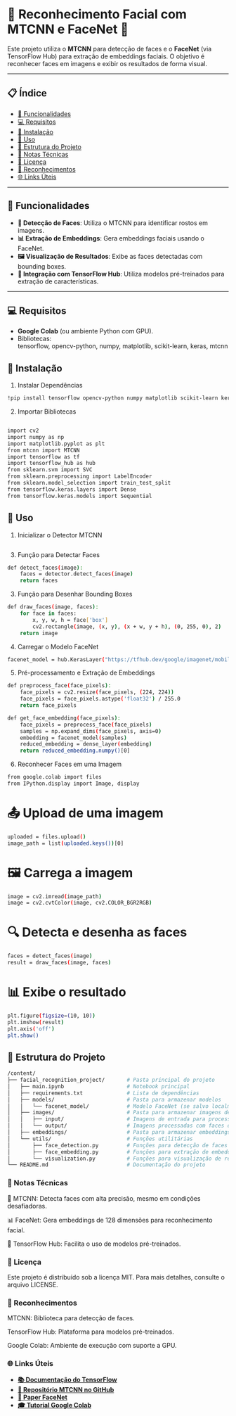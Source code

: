 
# 🚀 Reconhecimento Facial com MTCNN e FaceNet 🤖

Este projeto utiliza o **MTCNN** para detecção de faces e o **FaceNet** (via TensorFlow Hub) para extração de embeddings faciais. O objetivo é reconhecer faces em imagens e exibir os resultados de forma visual.

---

## 📋 Índice
- [🔧 Funcionalidades](#-funcionalidades)
- [💻 Requisitos](#-requisitos)
- [🔧 Instalação](#-instalação)
- [🚀 Uso](#-uso)
- [📂 Estrutura do Projeto](#-estrutura-do-projeto)
- [📝 Notas Técnicas](#-notas-técnicas)
- [📜 Licença](#-licença)
- [🙏 Reconhecimentos](#-reconhecimentos)
- [🌐 Links Úteis](#-links-úteis)

---

## 🔧 Funcionalidades
- **👤 Detecção de Faces**: Utiliza o MTCNN para identificar rostos em imagens.  
- **📊 Extração de Embeddings**: Gera embeddings faciais usando o FaceNet.  
- **🖼️ Visualização de Resultados**: Exibe as faces detectadas com bounding boxes.  
- **🤖 Integração com TensorFlow Hub**: Utiliza modelos pré-treinados para extração de características.  

---

## 💻 Requisitos
- **Google Colab** (ou ambiente Python com GPU).  
- Bibliotecas:  
  tensorflow, opencv-python, numpy, matplotlib, scikit-learn, keras, mtcnn
## 🔧 Instalação
1. Instalar Dependências
```bash
!pip install tensorflow opencv-python numpy matplotlib scikit-learn keras mtcnn
```
2. Importar Bibliotecas
```bash

import cv2
import numpy as np
import matplotlib.pyplot as plt
from mtcnn import MTCNN
import tensorflow as tf
import tensorflow_hub as hub
from sklearn.svm import SVC
from sklearn.preprocessing import LabelEncoder
from sklearn.model_selection import train_test_split
from tensorflow.keras.layers import Dense
from tensorflow.keras.models import Sequential
```
## 🚀 Uso
1. Inicializar o Detector MTCNN
```bash detector = MTCNN()
```
3. Função para Detectar Faces
```bash
def detect_faces(image):
    faces = detector.detect_faces(image)
    return faces
```
3. Função para Desenhar Bounding Boxes
```bash
def draw_faces(image, faces):
    for face in faces:
        x, y, w, h = face['box']
        cv2.rectangle(image, (x, y), (x + w, y + h), (0, 255, 0), 2)
    return image
```
4. Carregar o Modelo FaceNet

```bash
facenet_model = hub.KerasLayer("https://tfhub.dev/google/imagenet/mobilenet_v2_100_224/feature_vector/5", input_shape=(224, 224, 3))
```
5. Pré-processamento e Extração de Embeddings
```bash
def preprocess_face(face_pixels):
    face_pixels = cv2.resize(face_pixels, (224, 224))
    face_pixels = face_pixels.astype('float32') / 255.0
    return face_pixels

def get_face_embedding(face_pixels):
    face_pixels = preprocess_face(face_pixels)
    samples = np.expand_dims(face_pixels, axis=0)
    embedding = facenet_model(samples)
    reduced_embedding = dense_layer(embedding)
    return reduced_embedding.numpy()[0]
```
6. Reconhecer Faces em uma Imagem
```bash
from google.colab import files
from IPython.display import Image, display
```
# 📤 Upload de uma imagem
```bash
uploaded = files.upload()
image_path = list(uploaded.keys())[0]
```
# 🖼️ Carrega a imagem
```bash
image = cv2.imread(image_path)
image = cv2.cvtColor(image, cv2.COLOR_BGR2RGB)
```
# 🔍 Detecta e desenha as faces
```bash
faces = detect_faces(image)
result = draw_faces(image, faces)
```
# 📊 Exibe o resultado
```bash
plt.figure(figsize=(10, 10))
plt.imshow(result)
plt.axis('off')
plt.show()
```
## 📂 Estrutura do Projeto
```bash
/content/
├── facial_recognition_project/       # Pasta principal do projeto
│   ├── main.ipynb                    # Notebook principal
│   ├── requirements.txt              # Lista de dependências
│   ├── models/                       # Pasta para armazenar modelos
│   │   └── facenet_model/            # Modelo FaceNet (se salvo localmente)
│   ├── images/                       # Pasta para armazenar imagens de teste
│   │   ├── input/                    # Imagens de entrada para processamento
│   │   └── output/                   # Imagens processadas com faces detectadas
│   ├── embeddings/                   # Pasta para armazenar embeddings faciais
│   └── utils/                        # Funções utilitárias
│       ├── face_detection.py         # Funções para detecção de faces (MTCNN)
│       ├── face_embedding.py         # Funções para extração de embeddings (FaceNet)
│       └── visualization.py          # Funções para visualização de resultados
└── README.md                         # Documentação do projeto
```
### 📝 Notas Técnicas
👤 MTCNN: Detecta faces com alta precisão, mesmo em condições desafiadoras.

📊 FaceNet: Gera embeddings de 128 dimensões para reconhecimento facial.

🤖 TensorFlow Hub: Facilita o uso de modelos pré-treinados.

### 📜 Licença
Este projeto é distribuído sob a licença MIT. Para mais detalhes, consulte o arquivo LICENSE.

### 🙏 Reconhecimentos
MTCNN: Biblioteca para detecção de faces.

TensorFlow Hub: Plataforma para modelos pré-treinados.

Google Colab: Ambiente de execução com suporte a GPU.

### 🌐 Links Úteis
- **[📚 Documentação do TensorFlow](https://www.tensorflow.org/api_docs)**  
- **[🔗 Repositório MTCNN no GitHub](https://github.com/ipazc/mtcnn)**  
- **[📄 Paper FaceNet](https://arxiv.org/abs/1503.03832)**  
- **[🎓 Tutorial Google Colab](https://colab.research.google.com/)**  
